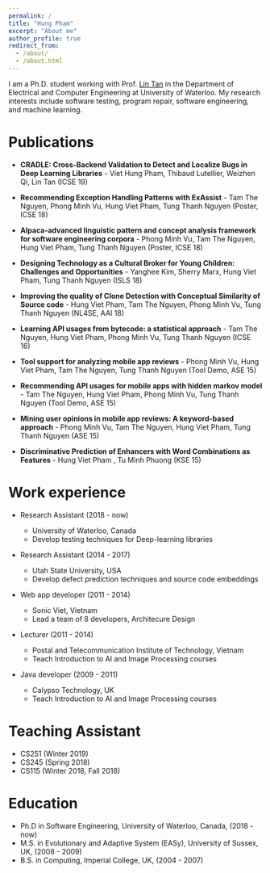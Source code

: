 ```yaml
---
permalink: /
title: "Hung Pham"
excerpt: "About me"
author_profile: true
redirect_from: 
  - /about/
  - /about.html
---
```


I am a Ph.D. student working with Prof. [Lin Tan](https://ece.uwaterloo.ca/~lintan/) in the Department of Electrical and Computer Engineering at University of Waterloo. My research interests include software testing, program repair, software engineering, and machine learning.

Publications
======
* __CRADLE: Cross-Backend Validation to Detect and Localize Bugs in Deep Learning Libraries__ - 
Viet Hung Pham, Thibaud Lutellier, Weizhen Qi, Lin Tan (ICSE 19)

* __Recommending Exception Handling Patterns with ExAssist__ -
Tam The Nguyen, Phong Minh Vu, Hung Viet Pham, Tung Thanh Nguyen (Poster, ICSE 18)

* __Alpaca-advanced linguistic pattern and concept analysis framework for software engineering corpora__ - 
Phong Minh Vu, Tam The Nguyen, Hung Viet Pham, Tung Thanh Nguyen (Poster, ICSE 18)

* __Designing Technology as a Cultural Broker for Young Children: Challenges and Opportunities__ - 
Yanghee Kim, Sherry Marx, Hung Viet Pham, Tung Thanh Nguyen (ISLS 18)

* __Improving the quality of Clone Detection with Conceptual Similarity of Source code__ - 
Hung Viet Pham, Tam The Nguyen, Phong Minh Vu, Tung Thanh Nguyen (NL4SE, AAI 18)

* __Learning API usages from bytecode: a statistical approach__ - 
Tam The Nguyen, Hung Viet Pham, Phong Minh Vu, Tung Thanh Nguyen (ICSE 16)

* __Tool support for analyzing mobile app reviews__ - 
Phong Minh Vu, Hung Viet Pham, Tam The Nguyen, Tung Thanh Nguyen (Tool Demo, ASE 15)

* __Recommending API usages for mobile apps with hidden markov model__ - 
Tam The Nguyen, Hung Viet Pham, Phong Minh Vu, Tung Thanh Nguyen (Tool Demo, ASE 15)

* __Mining user opinions in mobile app reviews: A keyword-based approach__ - 
Phong Minh Vu, Tam The Nguyen, Hung Viet Pham, Tung Thanh Nguyen (ASE 15)

* __Discriminative Prediction of Enhancers with Word Combinations as Features__ - 
Hung Viet Pham , Tu Minh Phuong (KSE 15)

Work experience
======
* Research Assistant (2018 - now)
  * University of Waterloo, Canada
  * Develop testing techniques for Deep-learning libraries

* Research Assistant (2014 - 2017)
  * Utah State University, USA
  * Develop defect prediction techniques and source code embeddings 

* Web app developer (2011 - 2014)
  * Sonic Viet, Vietnam
  * Lead a team of 8 developers, Architecure Design

* Lecturer (2011 - 2014)
  * Postal and Telecommunication Institute of Technology, Vietnam
  * Teach Introduction to AI and Image Processing courses

* Java developer (2009 - 2011)
  * Calypso Technology, UK
  * Teach Introduction to AI and Image Processing courses
  
Teaching Assistant
======
* CS251 (Winter 2019)
* CS245 (Spring 2018)
* CS115 (Winter 2018, Fall 2018)

Education
======
* Ph.D in Software Engineering, University of Waterloo, Canada, (2018 - now)
* M.S. in Evolutionary and Adaptive System (EASy), University of Sussex, UK, (2008 - 2009)
* B.S. in Computing, Imperial College, UK, (2004 - 2007)